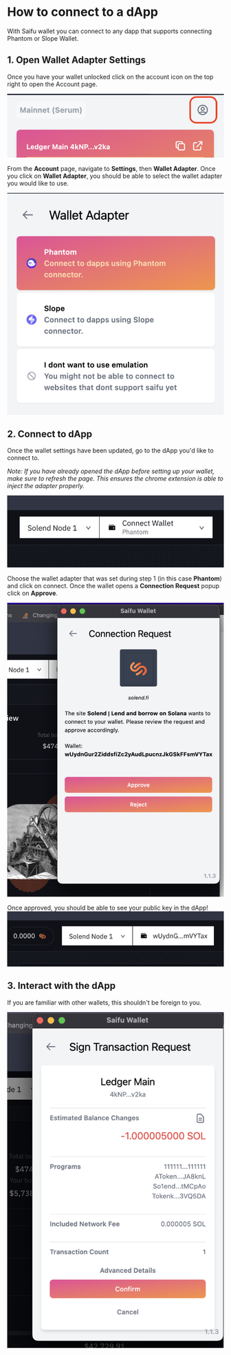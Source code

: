 # How to connect to a dApp
With Saifu wallet you can connect to any dapp that supports connecting Phantom or Slope Wallet. 


## 1. Open Wallet Adapter Settings
Once you have your wallet unlocked click on the account icon on the top right to open the Account page.

![](attachments/Screen%20Shot%202022-04-25%20at%2020.03.52.png)

From the **Account** page, navigate to **Settings**, then  **Wallet Adapter**.
Once you click on **Wallet Adapter**, you should be able to select the wallet adapter you would like to use.

![](attachments/Screen%20Shot%202022-04-25%20at%2020.05.36.png)

## 2. Connect to dApp 
Once the wallet settings have been updated, go to the dApp you'd like to connect to.

*Note: If you have already opened the dApp before setting up your wallet, make sure to refresh the page. This ensures the chrome extension is able to inject the adapter properly.*

![](attachments/Screen%20Shot%202022-04-25%20at%2020.12.02.png)

Choose the wallet adapter that was set during step 1 (in this case **Phantom**) and click on connect. Once the wallet opens a **Connection Request** popup click on **Approve**.

![](attachments/Screen%20Shot%202022-04-25%20at%2020.13.16.png)

Once approved, you should be able to see your public key in the dApp! 
![](attachments/Screen%20Shot%202022-04-25%20at%2020.14.45.png)

## 3. Interact with the dApp
If you are familiar with other wallets, this shouldn't be foreign to you. 

![](attachments/Screen%20Shot%202022-04-25%20at%2020.15.20.png)